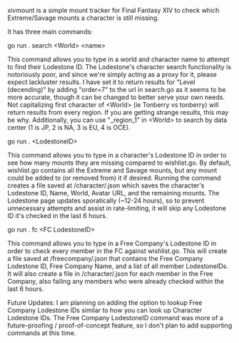 xivmount is a simple mount tracker for Final Fantasy XIV to check which Extreme/Savage mounts a character is still missing.

It has three main commands:

  go run . search \<World> \<name>
  
This command allows you to type in a world and character name to attempt to find their Lodestone ID. The Lodestone's character search functionality is notoriously poor, and since we're simply acting as a proxy for it, please expect lackluster results. I have set it to return results for "Level (decending)" by adding "order=7" to the url in search.go as it seems to be more accurate, though it can be changed to better serve your own needs. Not capitalizing first character of \<World> (ie Tonberry vs tonberry) will return results from every region. If you are getting strange results, this may be why. Additionally, you can use "_region_1" in \<World> to search by data center (1 is JP, 2 is NA, 3 is EU, 4 is OCE).

  go run . \<LodestoneID>
  
This command allows you to type in a character's Lodestone ID in order to see how many mounts they are missing compared to wishlist.go. By default, wishlist.go contains all the Extreme and Savage mounts, but any mount could be added to (or removed from) it if desired. Running the command creates a file saved at /character/<LodestoneID>.json which saves the character's Lodestone ID, Name, World, Avatar URL, and the remaining mounts. The Lodestone page updates sporatically (~12-24 hours), so to prevent unnecessary attempts and assist in rate-limiting, it will skip any Lodestone ID it's checked in the last 6 hours.

  go run . fc \<FC LodestoneID>
  
This command allows you to type in a Free Company's Lodestone ID in order to check every member in the FC against wishlist.go. This will create a file saved at /freecompany/<FC LodestoneID>.json that contains the Free Company Lodestone ID, Free Company Name, and a list of all member LodestoneIDs. It will also create a file in /character/<LodestoneID>.json for each member in the Free Company, also failing any members who were already checked within the last 6 hours.

Future Updates:
I am planning on adding the option to lookup Free Company Lodestone IDs similar to how you can look up Character Lodestone IDs. The Free Company LodestoneID command was more of a future-proofing / proof-of-concept feature, so I don't plan to add supporting commands at this time.
